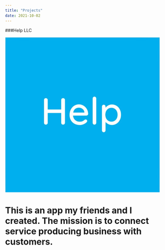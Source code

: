 ```yaml
---
title: "Projects"
date: 2021-10-02
---
```


###Help LLC

![Help LLC](https://github.com/khalidelho/My-Portfolio/blob/c9aa4e2b7fbf737b628fa1963aab905e2c519dbc/Help%20Logo.jpeg)

# This is an app my friends and I created. The mission is to connect service producing business with customers. 

